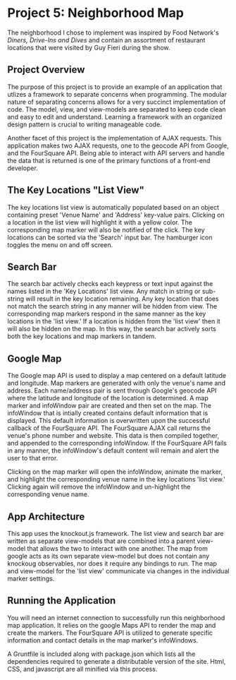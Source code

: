 <h1>Project 5: Neighborhood Map</h1>

The neighborhood I chose to implement was inspired by Food Network's <i>Diners, Drive-Ins and Dives</i> and contain an assortment of restaurant locations that were visited by Guy Fieri during the show.

<h2>Project Overview</h2>

The purpose of this project is to provide an example of an application that utlizes a framework to separate concerns when programming.  The modular nature of separating concerns allows for a very succinct implementation of code.  The model, view, and view-models are separated to keep code clean and easy to edit and understand.  Learning a framework with an organized design pattern is crucial to writing manageable code.<br>

Another facet of this project is the implementation of AJAX requests.  This application makes two AJAX requests, one to the geocode API from Google, and the FourSquare API.  Being able to interact with API servers and handle the data that is returned is one of the primary functions of a front-end developer.

<h2>The Key Locations "List View"</h2>

The key locations list view is automatically populated based on an object containing preset 'Venue Name' and 'Address' key-value pairs.  Clicking on a location in the list view will highlight it with a yellow color.  The corresponding map marker will also be notified of the click.  The key locations can be sorted via the 'Search' input bar.  The hamburger icon toggles the menu on and off screen.

<h2>Search Bar</h2>

The search bar actively checks each keypress or text input against the names listed in the 'Key Locations' list view.  Any match in string or sub-string will result in the key location remaining.  Any key location that does not match the search string in any manner will be hidden from view.  The corresponding map markers respond in the same manner as the key locations in the 'list view.'  If a location is hidden from the 'list view' then it will also be hidden on the map.  In this way, the search bar actively sorts both the key locations and map markers in tandem.

<h2>Google Map</h2>

The Google map API is used to display a map centered on a default latitude and longitude.  Map markers are generated with only the venue's name and address.  Each name/address pair is sent through Google's geocode API where the latitude and longitude of the location is determined.  A map marker and infoWindow pair are created and then set on the map.  The infoWindow that is intially created contains default information that is displayed.  This default information is overwritten upon the successful callback of the FourSquare API.  The FourSquare AJAX call returns the venue's phone number and website.  This data is then compiled together, and appended to the corresponding infoWindow.  If the FourSquare API fails in any manner, the infoWindow's default content will remain and alert the user to that error. <br>

Clicking on the map marker will open the infoWindow, animate the marker, and highlight the corresponding venue name in the key locations 'list view.'  Clicking again will remove the infoWindow and un-highlight the corresponding venue name.

<h2>App Architecture</h2>

This app uses the knockout.js framework.  The list view and search bar are written as separate view-models that are combined into a parent view-model that allows the two to interact with one another.  The map from google acts as its own separate view-model but does not contain any knockoug observables, nor does it require any bindings to run.  The map and view-model for the 'list view' communicate via changes in the individual marker settings.

<h2>Running the Application</h2>

You will need an internet connection to successfully run this neighborhood map application.  It relies on the google Maps API to render the map and create the markers.  The FourSquare API is utilized to generate specific information and contact details in the map marker's infoWindows.<br>

A Gruntfile is included along with package.json which lists all the dependencies required to generate a distributable version of the site.  Html, CSS, and javascript are all minified via this process.